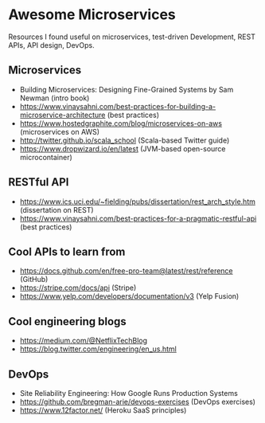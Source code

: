 # Awesome Microservices
Resources I found useful on microservices, test-driven Development, REST APIs, API design, DevOps.

## Microservices
* Building Microservices: Designing Fine-Grained Systems by Sam Newman (intro book)
* https://www.vinaysahni.com/best-practices-for-building-a-microservice-architecture (best practices)
* https://www.hostedgraphite.com/blog/microservices-on-aws (microservices on AWS)
* http://twitter.github.io/scala_school (Scala-based Twitter guide)
* https://www.dropwizard.io/en/latest (JVM-based open-source microcontainer)

## RESTful API
* https://www.ics.uci.edu/~fielding/pubs/dissertation/rest_arch_style.htm (dissertation on REST)
* https://www.vinaysahni.com/best-practices-for-a-pragmatic-restful-api (best practices)

## Cool APIs to learn from
* https://docs.github.com/en/free-pro-team@latest/rest/reference (GitHub)
* https://stripe.com/docs/api (Stripe)
* https://www.yelp.com/developers/documentation/v3 (Yelp Fusion)

## Cool engineering blogs
* https://medium.com/@NetflixTechBlog
* https://blog.twitter.com/engineering/en_us.html

## DevOps
* Site Reliability Engineering: How Google Runs Production Systems
* https://github.com/bregman-arie/devops-exercises (DevOps exercises)
* https://www.12factor.net/ (Heroku SaaS principles)
